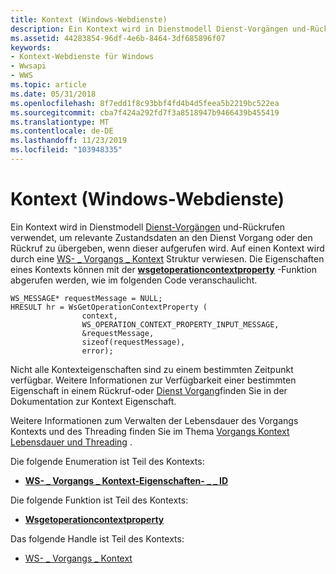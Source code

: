 ```yaml
---
title: Kontext (Windows-Webdienste)
description: Ein Kontext wird in Dienstmodell Dienst-Vorgängen und-Rückrufen verwendet, um relevante Zustandsdaten an den Dienst Vorgang oder den Rückruf zu übergeben, wenn dieser aufgerufen wird.
ms.assetid: 44283854-96df-4e6b-8464-3df685896f07
keywords:
- Kontext-Webdienste für Windows
- Wwsapi
- WWS
ms.topic: article
ms.date: 05/31/2018
ms.openlocfilehash: 8f7edd1f8c93bbf4fd4b4d5feea5b2219bc522ea
ms.sourcegitcommit: cba7f424a292fd7f3a8518947b9466439b455419
ms.translationtype: MT
ms.contentlocale: de-DE
ms.lasthandoff: 11/23/2019
ms.locfileid: "103948335"
---
```

# <a name="context-windows-web-services"></a>Kontext (Windows-Webdienste)

Ein Kontext wird in Dienstmodell [Dienst-Vorgängen](service-operation.md) und-Rückrufen verwendet, um relevante Zustandsdaten an den Dienst Vorgang oder den Rückruf zu übergeben, wenn dieser aufgerufen wird. Auf einen Kontext wird durch eine [WS- \_ Vorgangs \_ Kontext](ws-operation-context.md) Struktur verwiesen. Die Eigenschaften eines Kontexts können mit der [**wsgetoperationcontextproperty**](/windows/desktop/api/WebServices/nf-webservices-wsgetoperationcontextproperty) -Funktion abgerufen werden, wie im folgenden Code veranschaulicht.

``` syntax
WS_MESSAGE* requestMessage = NULL;
HRESULT hr = WsGetOperationContextProperty (
                context, 
                WS_OPERATION_CONTEXT_PROPERTY_INPUT_MESSAGE, 
                &requestMessage, 
                sizeof(requestMessage),
                error);
```

Nicht alle Kontexteigenschaften sind zu einem bestimmten Zeitpunkt verfügbar. Weitere Informationen zur Verfügbarkeit einer bestimmten Eigenschaft in einem Rückruf-oder [Dienst Vorgang](service-operation.md)finden Sie in der Dokumentation zur Kontext Eigenschaft.

Weitere Informationen zum Verwalten der Lebensdauer des Vorgangs Kontexts und des Threading finden Sie im Thema [Vorgangs Kontext Lebensdauer und Threading](operation-context-lifetime-and-threading.md) .

Die folgende Enumeration ist Teil des Kontexts:

-   [**WS- \_ Vorgangs \_ Kontext-Eigenschaften- \_ \_ ID**](/windows/desktop/api/WebServices/ne-webservices-ws_operation_context_property_id)

Die folgende Funktion ist Teil des Kontexts:

-   [**Wsgetoperationcontextproperty**](/windows/desktop/api/WebServices/nf-webservices-wsgetoperationcontextproperty)

Das folgende Handle ist Teil des Kontexts:

-   [WS- \_ Vorgangs \_ Kontext](ws-operation-context.md)

 

 




